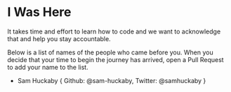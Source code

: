 # I Was Here

It takes time and effort to learn how to code and we want to acknowledge that and help you stay accountable.

Below is a list of names of the people who came before you. When you decide that your time to begin the journey has arrived, open a Pull Request to add your name to the list.

* Sam Huckaby { Github: @sam-huckaby, Twitter: @samhuckaby }

